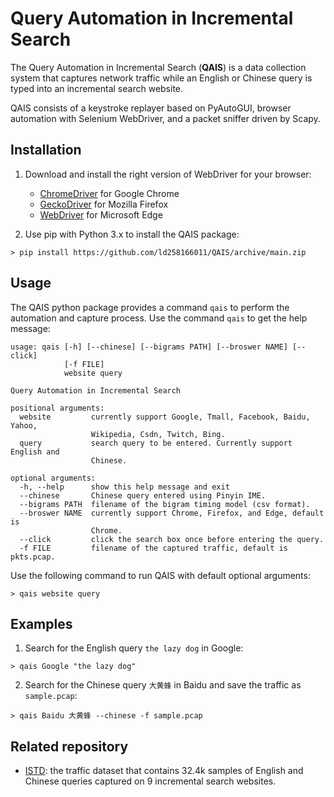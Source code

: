 # Query Automation in Incremental Search

The Query Automation in Incremental Search (**QAIS**) is a data collection system that captures network traffic while an English or Chinese query is typed into an incremental search website.

QAIS consists of a keystroke replayer based on PyAutoGUI, browser automation with Selenium WebDriver, and a packet sniffer driven by Scapy.

## Installation

1. Download and install the right version of WebDriver for your browser:

	* [ChromeDriver](https://chromedriver.chromium.org/downloads) for Google Chrome
	* [GeckoDriver](https://github.com/mozilla/geckodriver/releases/) for Mozilla Firefox
	* [WebDriver](https://developer.microsoft.com/en-us/microsoft-edge/tools/webdriver/) for Microsoft Edge

2. Use pip with Python 3.x to install the QAIS package:

```
> pip install https://github.com/ld258166011/QAIS/archive/main.zip
```


## Usage

The QAIS python package provides a command `qais` to perform the automation and capture process. Use the command `qais` to get the help message:

```
usage: qais [-h] [--chinese] [--bigrams PATH] [--broswer NAME] [--click]
            [-f FILE]
            website query

Query Automation in Incremental Search

positional arguments:
  website         currently support Google, Tmall, Facebook, Baidu, Yahoo,
                  Wikipedia, Csdn, Twitch, Bing.
  query           search query to be entered. Currently support English and
                  Chinese.

optional arguments:
  -h, --help      show this help message and exit
  --chinese       Chinese query entered using Pinyin IME.
  --bigrams PATH  filename of the bigram timing model (csv format).
  --broswer NAME  currently support Chrome, Firefox, and Edge, default is
                  Chrome.
  --click         click the search box once before entering the query.
  -f FILE         filename of the captured traffic, default is pkts.pcap.
```

Use the following command to run QAIS with default optional arguments:

```
> qais website query
```


## Examples

1. Search for the English query `the lazy dog` in Google:

```
> qais Google "the lazy dog"
```

2. Search for the Chinese query `大黄蜂` in Baidu and save the traffic as `sample.pcap`:

```
> qais Baidu 大黄蜂 --chinese -f sample.pcap
```


## Related repository

* [ISTD](https://github.com/ld258166011/ISTD): the traffic dataset that contains 32.4k samples of English and Chinese queries captured on 9 incremental search websites.
